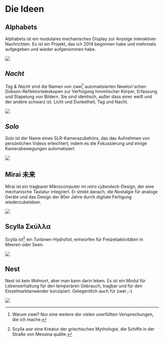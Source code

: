 # Die Ideen

## Alphabets
Alphabets ist ein modulares mechanisches Display zur Anzeige interaktiver Nachrichten. Es ist ein Projekt, das ich 2014 begonnen habe und mehrmals aufgegeben und wieder aufgenommen habe.

![](../../img/final/alphabets.webp)

## *Nacht*
*Tag & Nacht* sind die Namen von zwei[^101] automatisierten Newton'schen Dobson-Reflektorteleskopen zur Verfolgung himmlischer Körper, Erfassung und Stapelung von Bildern. Sie sind identisch, außer dass einer weiß und der andere schwarz ist. Licht und Dunkelheit, Tag und Nacht.

![](../../img/final/daynight.webp)

[^101]: Warum zwei? Nur eine weitere der vielen unerfüllten Versprechungen, die ich mache.

## *Solo*
*Solo* ist der Name eines SLR-Kamerazubehörs, das das Aufnehmen von persönlichen Videos erleichtert, indem es die Fokussierung und einige Kamerabewegungen automatisiert.

![](../../img/final/solo.webp)


## Mirai 未来
Mirai ist ein tragbarer Mikrocomputer im *retro cyberdeck*-Design, der eine mechanische Tastatur integriert. Er strebt danach, die Nostalgie für analoge Geräte und das Design der 80er Jahre durch digitale Fertigung wiederzubeleben.

![](../../img/final/mirai.webp)

## Scylla Σκύλλα
 Scylla *ist*[^102] ein Turbinen-Hydrofoil, entworfen für Freizeitaktivitäten in Meeren oder Seen.

 ![](../../img/final/scylla.webp)

[^102]: Scylla *war* eine Kreatur der griechischen Mythologie, die Schiffe in der Straße von Messina quälte.

## Nest
 Nest ist kein Wohnort, aber man kann darin leben. Es ist ein Modul für Lebenserhaltung für den temporären Gebrauch, tragbar und für den Einzelmarktanwender konzipiert. Gelegentlich auch für zwei ;-) 

![](../../img/final/nest.webp)

